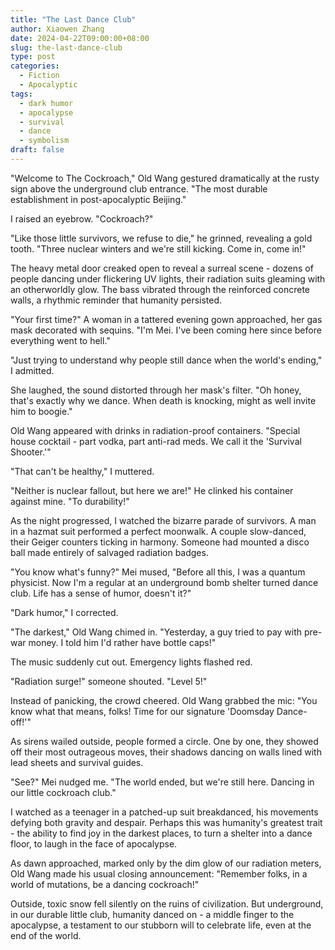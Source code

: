 ```yaml
---
title: "The Last Dance Club"
author: Xiaowen Zhang
date: 2024-04-22T09:00:00+08:00
slug: the-last-dance-club
type: post
categories:
  - Fiction
  - Apocalyptic
tags:
  - dark humor
  - apocalypse
  - survival
  - dance
  - symbolism
draft: false
---
```


"Welcome to The Cockroach," Old Wang gestured dramatically at the rusty sign above the underground club entrance. "The most durable establishment in post-apocalyptic Beijing."

I raised an eyebrow. "Cockroach?"

"Like those little survivors, we refuse to die," he grinned, revealing a gold tooth. "Three nuclear winters and we're still kicking. Come in, come in!"

The heavy metal door creaked open to reveal a surreal scene - dozens of people dancing under flickering UV lights, their radiation suits gleaming with an otherworldly glow. The bass vibrated through the reinforced concrete walls, a rhythmic reminder that humanity persisted.

"Your first time?" A woman in a tattered evening gown approached, her gas mask decorated with sequins. "I'm Mei. I've been coming here since before everything went to hell."

"Just trying to understand why people still dance when the world's ending," I admitted.

She laughed, the sound distorted through her mask's filter. "Oh honey, that's exactly why we dance. When death is knocking, might as well invite him to boogie."

Old Wang appeared with drinks in radiation-proof containers. "Special house cocktail - part vodka, part anti-rad meds. We call it the 'Survival Shooter.'"

"That can't be healthy," I muttered.

"Neither is nuclear fallout, but here we are!" He clinked his container against mine. "To durability!"

As the night progressed, I watched the bizarre parade of survivors. A man in a hazmat suit performed a perfect moonwalk. A couple slow-danced, their Geiger counters ticking in harmony. Someone had mounted a disco ball made entirely of salvaged radiation badges.

"You know what's funny?" Mei mused, "Before all this, I was a quantum physicist. Now I'm a regular at an underground bomb shelter turned dance club. Life has a sense of humor, doesn't it?"

"Dark humor," I corrected.

"The darkest," Old Wang chimed in. "Yesterday, a guy tried to pay with pre-war money. I told him I'd rather have bottle caps!"

The music suddenly cut out. Emergency lights flashed red.

"Radiation surge!" someone shouted. "Level 5!"

Instead of panicking, the crowd cheered. Old Wang grabbed the mic: "You know what that means, folks! Time for our signature 'Doomsday Dance-off!'"

As sirens wailed outside, people formed a circle. One by one, they showed off their most outrageous moves, their shadows dancing on walls lined with lead sheets and survival guides.

"See?" Mei nudged me. "The world ended, but we're still here. Dancing in our little cockroach club."

I watched as a teenager in a patched-up suit breakdanced, his movements defying both gravity and despair. Perhaps this was humanity's greatest trait - the ability to find joy in the darkest places, to turn a shelter into a dance floor, to laugh in the face of apocalypse.

As dawn approached, marked only by the dim glow of our radiation meters, Old Wang made his usual closing announcement: "Remember folks, in a world of mutations, be a dancing cockroach!"

Outside, toxic snow fell silently on the ruins of civilization. But underground, in our durable little club, humanity danced on - a middle finger to the apocalypse, a testament to our stubborn will to celebrate life, even at the end of the world.